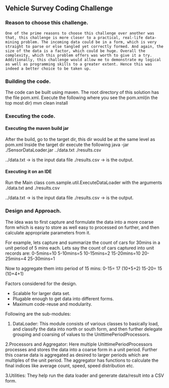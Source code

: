 ## Vehicle Survey Coding Challenge

### Reason to choose this challenge. 
	One of the prime reasons to choose this challenge over another was that, this challenge is more closer to a practical, real-life data-mining problem. The incoming data could be in a form, which is very straight to parse or else tangled yet correctly formed. And again, the size of the data is a factor, which could be huge. Overall the complexity, which this problem offers was worth to give it a try. 
	Additionally, this challenge would allow me to demonstrate my logical as well as programming skills to a greater extent. Hence this was indeed a better choice to be taken up.

### Building the code.
The code can be built using maven. The root directory of this solution has the file pom.xml.
Execute the following where you see the pom.xml(in the top most dir)
mvn clean install

### Executing the code. 
#### Executing the maven build jar
After the build, go to the target dir, this dir would be at the same level as pom.xml
Inside the target dir execute the following
java -jar ./SensorDataLoader.jar ../data.txt ./results.csv 

../data.txt -> is the input data file
./results.csv -> is the output.

#### Executing it on an IDE
Run the Main class com.sample.util.ExecuteDataLoader with the arguments ./data.txt and ./results.csv 

../data.txt -> is the input data file
./results.csv -> is the output.


### Design and Approach.
The idea was to first capture and formulate the data into a more coarse form which is easy to store as well easy to processed on further, and then calculate appropriate parameters from it.

For example, lets capture and summarize the count of cars for 30mins in a unit period of 5 mins each. 
Lets say the count of cars captured into unit records are:
0-5mins=10
5-10mins=5
10-15mins=2
15-20mins=10
20-25mins=4
25-30mins=1

Now to aggregate them into period of 15 mins:
0-15= 17 (10+5+2)
15-20= 15 (10+4+1)

Factors considered for the design.
* Scalable for larger data set.
* Plugable enough to get data into different forms.
* Maximum code-reuse and modularity.

Following are the sub-modules:
1. DataLoader: 
 This module consists of various classes to basically load, and classify the data into north or south form, and then  further delegate grouping and coarsing of values to the UnittimePeriodProcessors. 
 
2.Processors and Aggregator: 
Here multiple UnittimePeriodProcessors processes and stores the data into a coarse form in a unit period.
Further this coarse data is aggregated as desired to larger periods which are multiples of the unit period. 
The aggregator has functions to calculate the final indices like average count, speed, speed distribution etc. 

3.Utilities:
They help run the data loader and generate data/result into a CSV form. 

